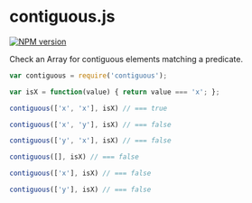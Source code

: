 contiguous.js
=============

[![NPM version](https://img.shields.io/npm/v/contiguous.svg)](https://www.npmjs.com/package/contiguous)

Check an Array for contiguous elements matching a predicate.

```javascript
var contiguous = require('contiguous');

var isX = function(value) { return value === 'x'; };

contiguous(['x', 'x'], isX) // === true

contiguous(['x', 'y'], isX) // === false

contiguous(['y', 'x'], isX) // === false

contiguous([], isX) // === false

contiguous(['x'], isX) // === false

contiguous(['y'], isX) // === false
```
